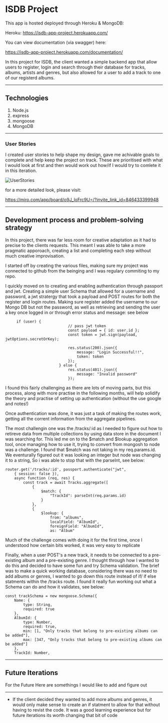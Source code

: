 # ISDB Project

This app is hosted deployed through Heroku & MongoDB:

Heroku: https://isdb-app-project.herokuapp.com/

You can view documentation (via swagger) here:

https://isdb-app-project.herokuapp.com/documentation/


In this project for ISDB, the client wanted a simple backend app that allow users to register, login and search through their database for 
tracks, albums, artists and genres, but also allowed for a user to add a track to one of our registerd albums.

---

## Technologies

1. Node.js
2. express
3. mongoose
4. MongoDB

---

### User Stories

I created user stories to help shape my design, gave me achivable goals to complete and help keep the project on track.
These are prioritised with what I would look at first and then would work out how/if I would try to comlete it in this iteration.

![UserStories](https://user-images.githubusercontent.com/86611109/139845123-f744626f-db19-41af-b833-6e84c4c46876.png)

for a more detailed look, please visit:

https://miro.com/app/board/o9J_loFrc9U=/?invite_link_id=846433399948

---

## Development process and problem-solving strategy

In this project, there was far less room for creative adaptation as it had to precise to the clients requests. This meant I was able to 
take a more pragmatic apporoach, creating a list and completing each step without much creative improvisation.

I started off by creating the various files, making sure my project was connected to github from the beinging and I was regulary 
commiting to my repo. 

I quickly moved on to creating and enabling authentication through passport and jwt. 
Creating a simple user Schema that allowed for a username and password, a jwt stratergy that took a payload and POST routes
for both the register and login routes. Making sure register added the username to our Mongo DB but not the password, as well as retrieving and sending
the user a key once logged in or through error status and message: see below

```
     if (user) {
                            // pass jwt token
                            const payload = { id: user.id };
                            const token = jwt.sign(payload, jwtOptions.secretOrKey);

                            res.status(200).json({
                                message: "Login Successful!!",
                                token: token
                            });
                        } else {
                            res.status(401).json({
                                message: "Invalid password"
                            });
```

I found this fairly challenging as there are lots of moving parts, but this process, along with more practise in the following months, will help solidify the theory and practise of setting up authentication (without the use google and notes!)

Once authentication was done, it was just a task of making the routes work, getting all the corrent information from the aggregate pipelines. 

The most challengin one was the /tracks/:id as I needed to figure out how to retireve data from multiple collections by using data store in the document I was searching for. This led me on to the $match and $lookup aggregation tool, once managing how to use it, trying to convert from mongosh to node was a challenge. I found that $match was not taking in my req.params.id. We eventurally figured out it was looking an integer but node was changing it to a string, So i was able to stop that with the parseInt, see below:

```
router.get('/tracks/:id', passport.authenticate("jwt",
    { session: false }),
    async function (req, res) {
        const track = await Tracks.aggregate([
            {
                $match: {
                    "TrackId": parseInt(req.params.id)
                }
            },
            {
                $lookup: {
                    from: "albums",
                    localField: "AlbumId",
                    foreignField: "AlbumId",
                    as: "Album"
```


Much of the challenge comes with doing it for the first time, once I understood how certain bits worked, it was very easy to replicate


Finally, when a user POST's a new track, it needs to be connected to a pre-existing album and a pre-existing genre. I thought through how I wanted to do this and decided to have some fun and try Schema validation. The brief was to make a quick working database, considering there was no need to add albums or genres, I wanted to go down this route instead of if/ if else statments within the /tracks route. I found it really fun working out what a Schema can do and how it validates, see below:


```
const trackSchema = new mongoose.Schema({
    Name: {
        type: String,
        required: true
    },
    AlbumId: {
        type: Number,
        required: true,
        min: [1, "Only tracks that belong to pre-existing albums can be added"],
        max: [347, "Only tracks that belong to pre-existing albums can be added"]
    },
    TrackId: Number,
```

---

## Future Iterations

For the Future Here are somethings I would like to add and figure out

---

- If the client decided they wanted to add more albums and genres, it would only make sense to create an if statment to allow for that without having to revist the code. It was a good learning experience but for future iterations its worth changing that bit of code



